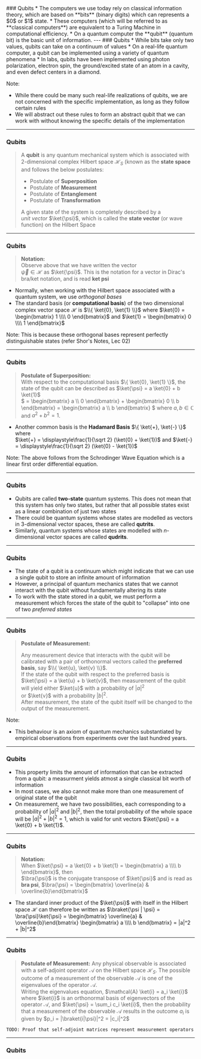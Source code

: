 <section data-markdown>
### Qubits
* The computers we use today rely on classical information theory, which are based on **bits** (binary digits) which can represents a $0$ or $1$ state.
* These computers (which will be referred to as **classical computers**) are equivalent to a Turing Machine in computational efficiency.
* On a quantum computer the **qubit** (quantum bit) is the basic unit of information.
---
### Qubits
* While bits take only two values, qubits can take on a continuum of values
* On a real-life quantum computer, a qubit can be implemented using a variety of quantum phenomena
* In labs, qubits have been implemented using photon polarization, electron spin, the ground/excited state of an atom in a cavity, and even defect centers in a diamond.

Note: 
* While there could be many such real-life realizations of qubits, we are not concerned with the specific implementation, as long as they follow certain rules
* We will abstract out these rules to form an abstract qubit that we can work with without knowing the specific details of the implementation
---
### Qubits
> A **qubit** is any quantum mechanical system which is associated with $2$-dimensional complex Hilbert space $\mathcal{H}_S$ (known as the **state space** and follows the below postulates:
> * Postulate of **Superposition**
> * Postulate of **Measurement**
> * Postulate of **Entanglement**
> * Postulate of **Transformation**
>
> A given state of the system is completely described by a  
> *unit vector* $\ket{\psi}$, which is called the **state vector** (or wave function) on the Hilbert Space 

---
### Qubits
> **Notation:**  
> Observe above that we have written the vector   
> $\vec{\psi} \in \mathcal{H}$ as $\ket{\psi}$. This is the notation for a vector in Dirac's bra/ket notation, and is read **ket psi**
* Normally, when working with the Hilbert space associated with a quantum system, we use *orthogonal bases*
* The standard basis (or **computational basis**) of the two dimensional complex vector space $\mathcal{H}$ is $\\{ \ket{0}, \ket{1} \\}$ where
    $\ket{0} = \begin{bmatrix} 1 \\\\ 0 \end{bmatrix}$ and $\ket{1} = \begin{bmatrix} 0 \\\\ 1 \end{bmatrix}$

Note:
This is because these orthogonal bases represent perfectly distinguishable states (refer Shor's Notes, Lec 02)

---
### Qubits
> **Postulate of Superposition:**  
> With respect to the computational basis $\{ \ket{0}, \ket{1} \}$, the state of the qubit can be described as $\ket{\psi} = a \ket{0} + b \ket{1}$  
> $ = \begin{bmatrix} a \\\\ 0 \end{bmatrix} + \begin{bmatrix} 0 \\\\ b \end{bmatrix} = \begin{bmatrix} a \\\\ b \end{bmatrix} $ where $a, b \in \mathbb{C}$ and $a^2 + b^2 = 1$.

* Another common basis is the **Hadamard Basis** $\{ \ket{+}, \ket{-} \}$ where  
     $\ket{+} = \displaystyle\frac{1}{\sqrt 2} (\ket{0} + \ket{1})$ and $\ket{-} = \displaystyle\frac{1}{\sqrt 2} (\ket{0} - \ket{1})$

Note: 
The above follows from the Schrodinger Wave Equation which is a linear first order differential equation.

---
### Qubits
* Qubits are called **two-state** quantum systems. This does not mean that this system has only two states, but rather that all possible states exist as a linear combination of just two states
* There could be quantum systems whose states are modelled as vectors in $3$-dimensional vector spaces, these are called **qutrits**. 
* Similarly, quantum systems whose states are modelled with $n$-dimensional vector spaces are called **qudrits**. 

---
### Qubits
* The state of a qubit is a continuum which might indicate that we can use a single qubit to store an infinite amount of information
* However, a principal of quantum mechanics states that we cannot interact with the qubit without fundamentally altering its state
* To work with the state stored in a qubit, we must perform a measurement which forces the state of the qubit to "collapse" into one of two *preferred states*
---
### Qubits

> **Postulate of Measurement:**
>
> Any measurement device that interacts with the qubit will be calibrated with a pair of orthonormal vectors called the **preferred basis**, say $\\{ \ket{u}, \ket{v} \\}$.  
> If the state of the qubit with respect to the preferred basis is $\ket{\psi} = a \ket{u} + b \ket{v}$, then measurement of the qubit will yield either $\ket{u}$ with a probability of $|a|^2$  
> or $\ket{v}$ with a probability $|b|^2$.  
> After measurement, the state of the qubit itself will be changed to the output of the measurement.

Note: 
* This behaviour is an axiom of quantum mechanics substantiated by empirical observations from experiments over the last hundred years.

---
### Qubits
* This property limits the amount of information that can be extracted from a qubit: a measurment yields atmost a single classical bit worth of information
* In most cases, we also cannot make more than one measurement of original state of the qubit
* On measurement, we have two possibilities, each corresponding to a probability of $|a|^2$ and $|b|^2$, then the total probability of the whole space will be $|a|^2 + |b|^2 = 1$, which is valid for unit vectors $\ket{\psi} = a \ket{0} + b \ket{1}$.
---

### Qubits

> **Notation:**  
> When $\ket{\psi} = a \ket{0} + b \ket{1} = \begin{bmatrix} a \\\\ b \end{bmatrix}$, then  
> $\bra{\psi}$ is the conjugate transpose of $\ket{\psi}$ and is read as **bra psi**, 
> $\bra{\psi} = \begin{bmatrix} \overline{a} & \overline{b}\end{bmatrix}$

* The standard inner product of the $\ket{\psi}$ with itself in the Hilbert space $\mathcal{H}$ can therefore be written as $\braket{\psi | \psi} = \bra{\psi}\ket{\psi} = \begin{bmatrix} \overline{a} & \overline{b}\end{bmatrix} \begin{bmatrix} a \\\\ b \end{bmatrix} = |a|^2 + |b|^2$

---
### Qubits
> **Postulate of Measurement:**
> Any physical observable is associated with a self-adjoint operator $\mathcal{A}$ on the Hilbert space $\mathcal{H}_S$. The possible outcome of a measurement of the observable $\mathcal{A}$ is one of the eigenvalues of the operator $\mathcal{A}$.  
> Writing the eigenvalues equation,
> $\mathcal{A} \ket{i} = a_i \ket{i}$
> where $\ket{i}$ is an orthonormal basis of eigenvectors of the operator $\mathcal{A}$, and 
> $\ket{\psi} = \sum_i c_i \ket{i}$,
> then the probability that a measurement of the observable $\mathcal{A}$ results in the outcome $a_i$ is given by
> $p_i = |\braket{i|\psi}|^2 = |c_i|^2$

`TODO: Proof that self-adjoint matrices represent measurement operators`

---
### Qubits

</section>
